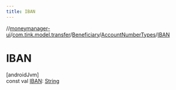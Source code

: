 ```yaml
---
title: IBAN
---
```

//[moneymanager-ui](../../../../index.html)/[com.tink.model.transfer](../../index.html)/[Beneficiary](../index.html)/[AccountNumberTypes](index.html)/[IBAN](-i-b-a-n.html)



# IBAN



[androidJvm]\
const val [IBAN](-i-b-a-n.html): [String](https://kotlinlang.org/api/latest/jvm/stdlib/kotlin/-string/index.html)




